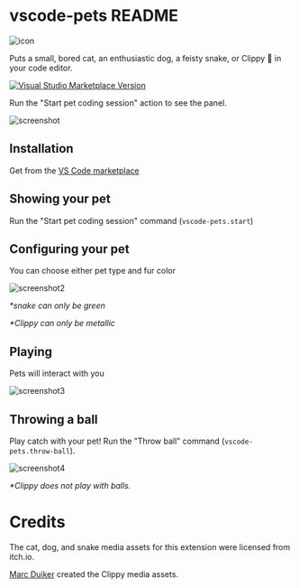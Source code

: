 # vscode-pets README
![icon](https://github.com/tonybaloney/vscode-pet/raw/master/icon.png)

Puts a small, bored cat, an enthusiastic dog, a feisty snake, or Clippy 📎 in your code editor.

[![Visual Studio Marketplace Version](https://img.shields.io/visual-studio-marketplace/v/tonybaloney.vscode-pets?color=blue&logo=visual-studio)](https://marketplace.visualstudio.com/items?itemName=tonybaloney.vscode-pets&WT.mc_id=python-17801-anthonyshaw)

Run the "Start pet coding session" action to see the panel.

![screenshot](https://github.com/tonybaloney/vscode-pet/raw/master/screenshot.gif)

## Installation

Get from the [VS Code marketplace](https://marketplace.visualstudio.com/items?itemName=tonybaloney.vscode-pets&WT.mc_id=python-17801-anthonyshaw)

## Showing your pet

Run the "Start pet coding session" command (`vscode-pets.start`)

## Configuring your pet

You can choose either pet type and fur color

![screenshot2](https://github.com/tonybaloney/vscode-pet/raw/master/screenshot-2.gif)

_*snake can only be green_

_*Clippy can only be metallic_

## Playing

Pets will interact with you

![screenshot3](https://github.com/tonybaloney/vscode-pet/raw/master/screenshot-3.gif)

## Throwing a ball

Play catch with your pet! Run the "Throw ball" command (`vscode-pets.throw-ball`).

![screenshot4](https://github.com/tonybaloney/vscode-pet/raw/master/screenshot-4.gif)

_*Clippy does not play with balls._

# Credits

The cat, dog, and snake media assets for this extension were licensed from itch.io.

[Marc Duiker](https://twitter.com/marcduiker) created the Clippy media assets.